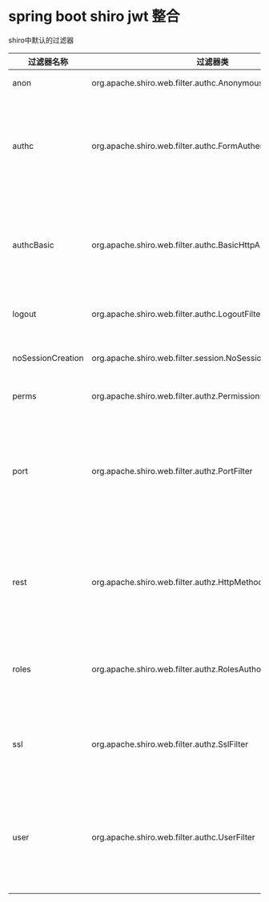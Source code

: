 # spring boot shiro jwt 整合

shiro中默认的过滤器

过滤器名称 | 过滤器类 | 描述
-- | -- | --
anon | org.apache.shiro.web.filter.authc.AnonymousFilter | 匿名过滤器
authc | org.apache.shiro.web.filter.authc.FormAuthenticationFilter | 如果继续操作，需要做对应的表单验证否则不能通过
authcBasic | org.apache.shiro.web.filter.authc.BasicHttpAuthenticationFilter | 基本http验证过滤，如果不通过，跳转屋登录页面
logout | org.apache.shiro.web.filter.authc.LogoutFilter | 登录退出过滤器
noSessionCreation | org.apache.shiro.web.filter.session.NoSessionCreationFilter | 没有session创建过滤器
perms | org.apache.shiro.web.filter.authz.PermissionsAuthorizationFilter | 权限过滤器
port | org.apache.shiro.web.filter.authz.PortFilter | 端口过滤器，可以设置是否是指定端口如果不是跳转到登录页面
rest | org.apache.shiro.web.filter.authz.HttpMethodPermissionFilter | http方法过滤器，可以指定如post不能进行访问等
roles | org.apache.shiro.web.filter.authz.RolesAuthorizationFilter | 角色过滤器，判断当前用户是否指定角色
ssl | org.apache.shiro.web.filter.authz.SslFilter | 请求需要通过ssl，如果不是跳转回登录页
user | org.apache.shiro.web.filter.authc.UserFilter | 如果访问一个已知用户，比如记住我功能，走这个过滤器
